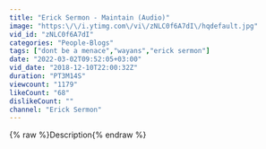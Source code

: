 ```yaml
---
title: "Erick Sermon - Maintain (Audio)"
image: "https:\/\/i.ytimg.com\/vi\/zNLC0f6A7dI\/hqdefault.jpg"
vid_id: "zNLC0f6A7dI"
categories: "People-Blogs"
tags: ["dont be a menace","wayans","erick sermon"]
date: "2022-03-02T09:52:05+03:00"
vid_date: "2018-12-10T22:00:32Z"
duration: "PT3M14S"
viewcount: "1179"
likeCount: "68"
dislikeCount: ""
channel: "Erick Sermon"
---
```

{% raw %}Description{% endraw %}
